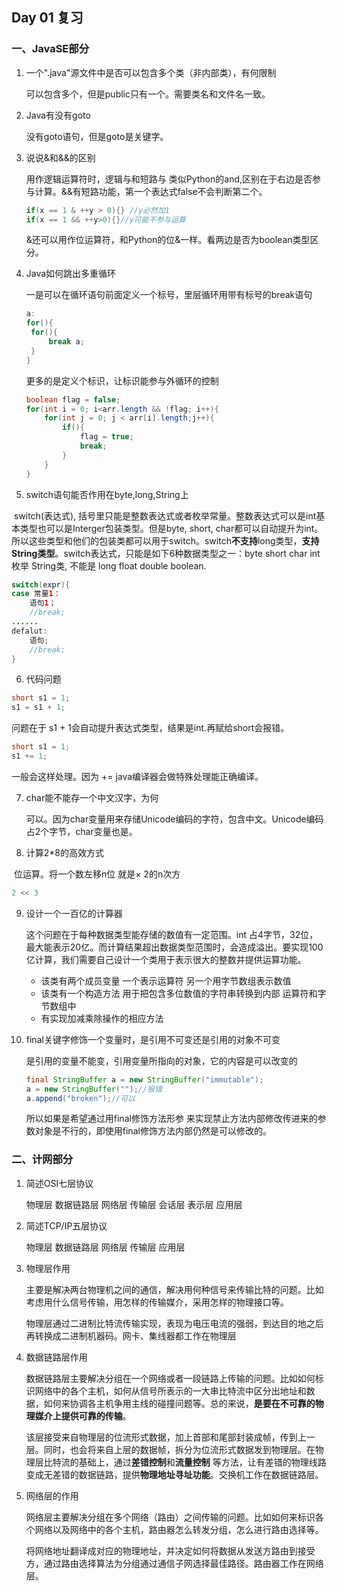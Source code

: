 ## Day 01 复习

### 一、JavaSE部分

1. 一个".java"源文件中是否可以包含多个类（非内部类），有何限制

   可以包含多个，但是public只有一个。需要类名和文件名一致。

2. Java有没有goto

   没有goto语句，但是goto是关键字。

3. 说说&和&&的区别

   用作逻辑运算符时，逻辑与和短路与 类似Python的and,区别在于右边是否参与计算。&&有短路功能，第一个表达式false不会判断第二个。

   ```java
   if(x == 1 & ++y > 0){} //y必然加1
   if(x == 1 && ++y>0){}//y可能不参与运算
   ```

   &还可以用作位运算符，和Python的位&一样。看两边是否为boolean类型区分。

4. Java如何跳出多重循环

   一是可以在循环语句前面定义一个标号，里层循环用带有标号的break语句

   ```java
   a:
   for(){
   	for(){
   		break a;
   	}
   }
   ```

   更多的是定义个标识，让标识能参与外循环的控制

   ```java
   boolean flag = false;
   for(int i = 0; i<arr.length && !flag; i++){
       for(int j = 0; j < arr[i].length;j++){
           if(){
               flag = true;
               break;
           }
       }
   }
   ```

5. switch语句能否作用在byte,long,String上

​		switch(表达式), 括号里只能是整数表达式或者枚举常量。整数表达式可以是int基本类型也可以是Interger包装类型。但是byte, short, char都可以自动提升为int。所以这些类型和他们的包装类都可以用于switch。switch**不支持**long类型，**支持String类型**。
​	switch表达式，只能是如下6种数据类型之一：byte short char int 枚举 String类, 不能是 long float double boolean.

```java
switch(expr){
case 常量1：
    语句1；
    //break;
......
defalut:
    语句;
    //break;
}
```


6. 代码问题

```java
short s1 = 1;
s1 = s1 + 1;
```

问题在于 s1 + 1会自动提升表达式类型，结果是int.再赋给short会报错。

```java
short s1 = 1;
s1 += 1;
```

一般会这样处理。因为 += java编译器会做特殊处理能正确编译。

7. char能不能存一个中文汉字，为何

   可以。因为char变量用来存储Unicode编码的字符，包含中文。Unicode编码占2个字节，char变量也是。

8. 计算2*8的高效方式

​		位运算。将一个数左移n位 就是× 2的n次方

```java
2 << 3
```

9. 设计一个一百亿的计算器

   这个问题在于每种数据类型能存储的数值有一定范围。int 占4字节，32位，最大能表示20亿。而计算结果超出数据类型范围时，会造成溢出。要实现100亿计算，我们需要自己设计一个类用于表示很大的整数并提供运算功能。

   - 该类有两个成员变量 一个表示运算符 另一个用字节数组表示数值
   - 该类有一个构造方法  用于把包含多位数值的字符串转换到内部 运算符和字节数组中
   - 有实现加减乘除操作的相应方法

10. final关键字修饰一个变量时，是引用不可变还是引用的对象不可变

    是引用的变量不能变，引用变量所指向的对象，它的内容是可以改变的

    ```java
    final StringBuffer a = new StringBuffer("immutable");
    a = new StringBuffer("");//报错
    a.append("broken");//可以
    ```

    所以如果是希望通过用final修饰方法形参 来实现禁止方法内部修改传进来的参数对象是不行的，即使用final修饰方法内部仍然是可以修改的。

### 二、计网部分

1. 简述OSI七层协议

   物理层 数据链路层 网络层 传输层 会话层 表示层 应用层

2. 简述TCP/IP五层协议

   物理层 数据链路层 网络层 传输层 应用层

3. 物理层作用

   主要是解决两台物理机之间的通信，解决用何种信号来传输比特的问题。比如考虑用什么信号传输，用怎样的传输媒介，采用怎样的物理接口等。

   物理层通过二进制比特流传输实现，表现为电压电流的强弱，到达目的地之后再转换成二进制机器码。网卡、集线器都工作在物理层

4. 数据链路层作用

   数据链路层主要解决分组在一个网络或者一段链路上传输的问题。比如如何标识网络中的各个主机，如何从信号所表示的一大串比特流中区分出地址和数据，如何来协调各主机争用主线的碰撞问题等。总的来说，**是要在不可靠的物理媒介上提供可靠的传输**。

   该层接受来自物理层的位流形式数据，加上首部和尾部封装成帧，传到上一层。同时，也会将来自上层的数据帧，拆分为位流形式数据发到物理层。在物理层比特流的基础上，通过**差错控制**和**流量控制** 等方法，让有差错的物理线路变成无差错的数据链路，提供**物理地址寻址功能**。交换机工作在数据链路层。

5. 网络层的作用

   网络层主要解决分组在多个网络（路由）之间传输的问题。比如如何来标识各个网络以及网络中的各个主机，路由器怎么转发分组，怎么进行路由选择等。

   将网络地址翻译成对应的物理地址，并决定如何将数据从发送方路由到接受方，通过路由选择算法为分组通过通信子网选择最佳路径。路由器工作在网络层。





